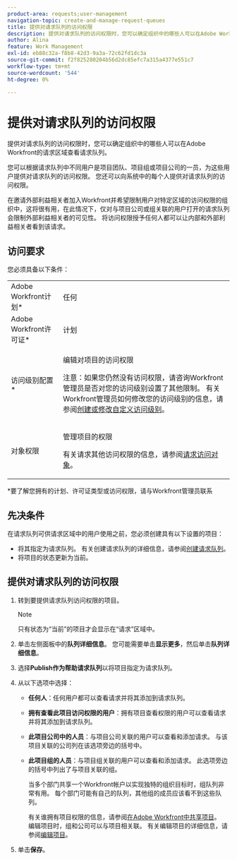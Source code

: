 ```yaml
---
product-area: requests;user-management
navigation-topic: create-and-manage-request-queues
title: 提供对请求队列的访问权限
description: 提供对请求队列的访问权限时，您可以确定组织中的哪些人可以在Adobe Workfront的请求区域查看请求队列。
author: Alina
feature: Work Management
exl-id: eb88c32a-f8b8-42d3-9a3a-72c62fd1dc3a
source-git-commit: f2f825280204b56d2dc85efc7a315a4377e551c7
workflow-type: tm+mt
source-wordcount: '544'
ht-degree: 0%

---
```


# 提供对请求队列的访问权限

提供对请求队列的访问权限时，您可以确定组织中的哪些人可以在Adobe Workfront的请求区域查看请求队列。

您可以根据请求队列中不同用户是项目团队、项目组或项目公司的一员，为这些用户提供对请求队列的访问权限。 您还可以向系统中的每个人提供对请求队列的访问权限。 

在邀请外部利益相关者加入Workfront并希望限制用户对特定区域的访问权限的组织中，这将很有用，在此情况下，仅对与项目公司或组关联的用户打开的请求队列会限制外部利益相关者的可见性。 将访问权限授予任何人都可以让内部和外部利益相关者看到该请求。

## 访问要求

您必须具备以下条件：

<table style="table-layout:auto"> 
 <col> 
 <col> 
 <tbody> 
  <tr> 
   <td role="rowheader">Adobe Workfront计划*</td> 
   <td> <p>任何 </p> </td> 
  </tr> 
  <tr> 
   <td role="rowheader">Adobe Workfront许可证*</td> 
   <td> <p>计划 </p> </td> 
  </tr> 
  <tr> 
   <td role="rowheader">访问级别配置*</td> 
   <td> <p>编辑对项目的访问权限</p> <p>注意：如果您仍然没有访问权限，请咨询Workfront管理员是否对您的访问级别设置了其他限制。 有关Workfront管理员如何修改您的访问级别的信息，请参阅<a href="../../../administration-and-setup/add-users/configure-and-grant-access/create-modify-access-levels.md" class="MCXref xref">创建或修改自定义访问级别</a>。</p> </td> 
  </tr> 
  <tr> 
   <td role="rowheader">对象权限</td> 
   <td> <p> 管理项目的权限</p> <p>有关请求其他访问权限的信息，请参阅<a href="../../../workfront-basics/grant-and-request-access-to-objects/request-access.md" class="MCXref xref">请求访问对象</a>。</p> </td> 
  </tr> 
 </tbody> 
</table>

&#42;要了解您拥有的计划、许可证类型或访问权限，请与Workfront管理员联系

## 先决条件

在请求队列可供请求区域中的用户使用之前，您必须创建具有以下设置的项目：

* 将其指定为请求队列。 有关创建请求队列的详细信息，请参阅[创建请求队列](../../../manage-work/requests/create-and-manage-request-queues/create-request-queue.md)。
* 将项目的状态更新为当前。

## 提供对请求队列的访问权限

1. 转到要提供请求队列访问权限的项目。

   >[!NOTE]
   >
   >只有状态为“当前”的项目才会显示在“请求”区域中。

1. 单击左侧面板中的&#x200B;**队列详细信息**。 您可能需要单击&#x200B;**显示更多**，然后单击&#x200B;**队列详细信息**。
1. 选择&#x200B;**Publish作为帮助请求队列**&#x200B;以将项目指定为请求队列。
1. 从以下选项中选择：

   * **任何人**：任何用户都可以查看请求并将其添加到请求队列。
   * **拥有查看此项目访问权限的用户**：拥有项目查看权限的用户可以查看请求并将其添加到请求队列。 
   * **此项目公司中的人员**：与项目公司关联的用户可以查看和添加请求。 与该项目关联的公司列在该选项旁边的括号中。 
   * **此项目组的人员**：与项目组关联的用户可以查看和添加请求。 此选项旁边的括号中列出了与项目关联的组。

     当多个部门共享一个Workfront帐户以实现独特的组织目标时，组队列非常有用。 每个部门可能有自己的队列，其他组的成员应该看不到这些队列。

     有关谁拥有项目权限的信息，请参阅[在Adobe Workfront中共享项目](../../../workfront-basics/grant-and-request-access-to-objects/share-a-project.md)。\
     编辑项目时，组和公司可以与项目相关联。 有关编辑项目的详细信息，请参阅[编辑项目](../../../manage-work/projects/manage-projects/edit-projects.md)。

1. 单击&#x200B;**保存**。
